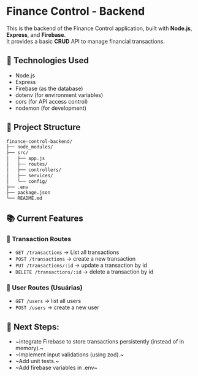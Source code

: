 # Finance Control - Backend

This is the backend of the Finance Control application, built with **Node.js**, **Express**, and **Firebase**.  
It provides a basic **CRUD** API to manage financial transactions.

## 🚀 Technologies Used

- Node.js
- Express
- Firebase (as the database)
- dotenv (for environment variables)
- cors (for API access control)
- nodemon (for development)

## 📂 Project Structure

```bash
finance-control-backend/
├── node_modules/
├── src/
│   ├── app.js
│   ├── routes/
│   ├── controllers/
│   ├── services/
│   └── config/
├── .env
├── package.json
└── README.md
```
## 📚 Current Features

### 🔹 Transaction Routes
- `GET /transactions` → List all transactions
- `POST /transactions` → create a new transaction
- `PUT /transactions/:id` → update a transaction by id
- `DELETE /transactions/:id` → delete a transaction by id

### 🔹 User Routes (Usuárias)
- `GET /users` → list all users
- `POST /users` → create a new user

## 🎯 Next Steps:
-   ~integrate Firebase to store transactions persistently (instead of in memory).~
-   ~Implement input validations (using zod).~
-   ~Add unit tests.~
-   ~Add firebase variables in .env~

